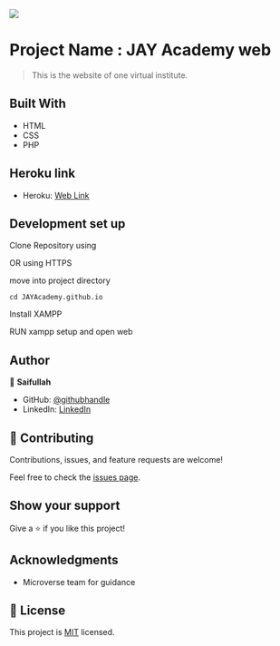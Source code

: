 ![](https://img.shields.io/badge/Microverse-blueviolet)

# Project Name : JAY Academy web

> This is the website of one virtual institute.


## Built With

- HTML
- CSS
- PHP

## Heroku link

- Heroku: [Web Link]()

## Development set up

Clone Repository using



OR using HTTPS



move into project directory

`cd JAYAcademy.github.io`

Install XAMPP

RUN xampp setup and open web



## Author

👤 **Saifullah**

- GitHub: [@githubhandle](https://github.com/saifullah767)
- LinkedIn: [LinkedIn](https://www.linkedin.com/in/saifullah-khan-b0637b169)



## 🤝 Contributing

Contributions, issues, and feature requests are welcome!

Feel free to check the [issues page](../../issues/).

## Show your support

Give a ⭐️ if you like this project!

## Acknowledgments

- Microverse team for guidance

## 📝 License

This project is [MIT](./MIT.md) licensed.
